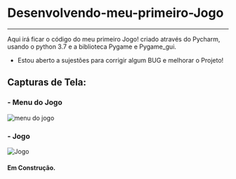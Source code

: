 # Desenvolvendo-meu-primeiro-Jogo
***
 
 Aqui irá ficar o código do meu primeiro Jogo! criado através do Pycharm, usando o python 3.7 e a biblioteca Pygame e Pygame_gui.
 
 - Estou aberto a sujestões para corrigir algum BUG e melhorar o Projeto!

 ## Capturas de Tela:
 ### - Menu do Jogo
![menu do jogo](https://github.com/Print-TesteServer/Desenvolvendo-meu-primeiro-Jogo-Mundo-Bit-/blob/master/data/screenshots/menu.PNG)
 ### - Jogo 
 ![Jogo](https://github.com/Print-TesteServer/Desenvolvendo-meu-primeiro-Jogo-Mundo-Bit-/blob/master/data/screenshots/Jogo.PNG) 
 #### Em Construção.